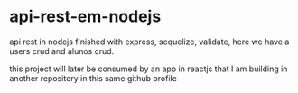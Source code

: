 # api-rest-em-nodejs

api rest in nodejs finished with express, sequelize, validate, here we have a users crud and alunos crud.

this project will later be consumed by an app in reactjs that I am building in another repository in this same github profile
